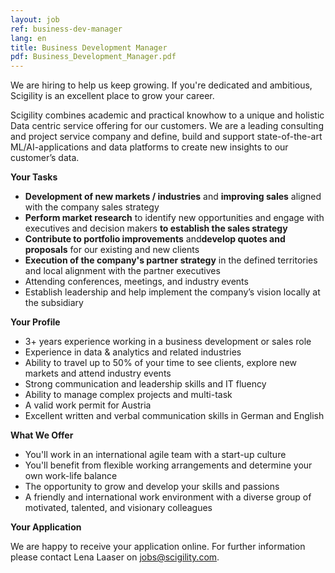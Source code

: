 ```yaml
---
layout: job
ref: business-dev-manager
lang: en
title: Business Development Manager
pdf: Business_Development_Manager.pdf
---
```


We are hiring to help us keep growing. If you're dedicated and ambitious, Scigility is an excellent place to grow your career.

Scigility combines academic and practical knowhow to a unique and holistic Data centric service offering for our customers. ​We are a leading consulting and project service company ​and define, build and support state-of-the-art ​ML/AI-applications and ​data platforms ​to create new insights to our customer’s data.

**Your Tasks**

* **Development of new markets / industries​** and **i​mproving sales​** aligned with the company sales strategy
* **Perform market research​** to identify new opportunities and engage with executives and decision makers **t​o establish the sales strategy**
* **Contribute to portfolio improvements​** and **​develop quotes and proposals​** for our existing and new clients
* **Execution of the company's partner strategy​** in the defined territories and local alignment with the partner executives
* Attending conferences, meetings, and industry events
* Establish leadership and help implement the company’s vision locally at the subsidiary

**Your Profile**

* 3+ years experience working in a business development or sales role
* Experience in data & analytics and related industries
* Ability to travel up to 50% of your time to see clients, explore new markets and attend industry events
* Strong communication and leadership skills and IT fluency
* Ability to manage complex projects and multi-task
* A valid work permit for Austria
* Excellent written and verbal communication skills in German and English

**What We Offer**

* You'll work in an international agile team with a start-up culture
* You'll benefit from flexible working arrangements and determine your own work-life balance
* The opportunity to grow and develop your skills and passions
* A friendly and international work environment with a diverse group of motivated, talented, and visionary colleagues

**Your Application**

We are happy to receive your application online. For further information please contact Lena Laaser on j​obs@scigility.com.​
